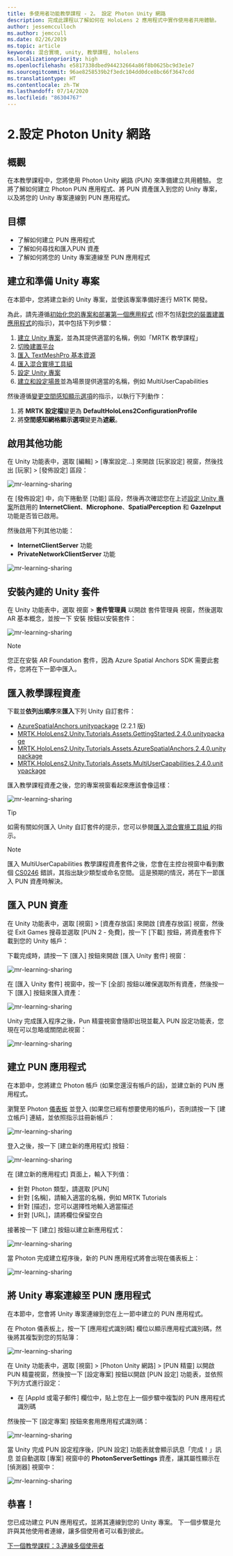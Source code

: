 ```yaml
---
title: 多使用者功能教學課程 - 2。 設定 Photon Unity 網路
description: 完成此課程以了解如何在 HoloLens 2 應用程式中實作使用者共用體驗。
author: jessemcculloch
ms.author: jemccull
ms.date: 02/26/2019
ms.topic: article
keywords: 混合實境, unity, 教學課程, hololens
ms.localizationpriority: high
ms.openlocfilehash: e5817338dbed944232664a86f8b0625bc9d3e1e7
ms.sourcegitcommit: 96ae8258539b2f3edc104dd0dce8bc66f3647cdd
ms.translationtype: HT
ms.contentlocale: zh-TW
ms.lasthandoff: 07/14/2020
ms.locfileid: "86304767"
---
```

# <a name="2-setting-up-photon-unity-networking"></a>2.設定 Photon Unity 網路

## <a name="overview"></a>概觀

在本教學課程中，您將使用 Photon Unity 網路 (PUN) 來準備建立共用體驗。 您將了解如何建立 Photon PUN 應用程式、將 PUN 資產匯入到您的 Unity 專案，以及將您的 Unity 專案連線到 PUN 應用程式。

## <a name="objectives"></a>目標

* 了解如何建立 PUN 應用程式
* 了解如何尋找和匯入PUN 資產
* 了解如何將您的 Unity 專案連線至 PUN 應用程式

## <a name="creating-and-preparing-the-unity-project"></a>建立和準備 Unity 專案

在本節中，您將建立新的 Unity 專案，並使該專案準備好進行 MRTK 開發。

為此，請先遵循[初始化您的專案和部署第一個應用程式](mr-learning-base-02.md) (但不包括[對您的裝置建置應用程式](mr-learning-base-02.md#building-your-application-to-your-hololens-2)的指示)，其中包括下列步驟：

1. [建立 Unity 專案](mr-learning-base-02.md#creating-the-unity-project)，並為其提供適當的名稱，例如「MRTK 教學課程」
1. [切換建置平台](mr-learning-base-02.md#configuring-the-unity-project)
1. [匯入 TextMeshPro 基本資源](mr-learning-base-02.md#importing-the-textmeshpro-essential-resources)
1. [匯入混合實境工具組](mr-learning-base-02.md#importing-the-mixed-reality-toolkit)
1. [設定 Unity 專案](mr-learning-base-02.md#configuring-the-unity-project)
1. [建立和設定場景](mr-learning-base-02.md#creating-and-configuring-the-scene)並為場景提供適當的名稱，例如 MultiUserCapabilities

然後遵循[變更空間感知顯示選項](mr-learning-base-03.md#changing-the-spatial-awareness-display-option)的指示，以執行下列動作：

1. 將 **MRTK 設定檔**變更為 **DefaultHoloLens2ConfigurationProfile**
1. 將**空間感知網格顯示選項**變更為**遮蔽**。

## <a name="enabling-additional-capabilities"></a>啟用其他功能

在 Unity 功能表中，選取 [編輯] > [專案設定...] 來開啟 [玩家設定] 視窗，然後找出 [玩家] >  [發佈設定] 區段：

![mr-learning-sharing](images/mr-learning-sharing/sharing-02-section2-step1-1.png)

在 [發佈設定] 中，向下捲動至 [功能] 區段，然後再次確認您在上述[設定 Unity 專案](mr-learning-base-02.md#configuring-the-unity-project)所啟用的 **InternetClient**、**Microphone**、**SpatialPerception** 和 **GazeInput** 功能是否皆已啟用。

然後啟用下列其他功能：

* **InternetClientServer** 功能
* **PrivateNetworkClientServer** 功能

![mr-learning-sharing](images/mr-learning-sharing/sharing-02-section2-step1-2.png)

## <a name="installing-inbuilt-unity-packages"></a>安裝內建的 Unity 套件

在 Unity 功能表中，選取 視窗 >  **套件管理員** 以開啟 套件管理員 視窗，然後選取 AR 基本概念，並按一下 安裝 按鈕以安裝套件：

![mr-learning-sharing](images/mr-learning-sharing/sharing-02-section3-step1-1.png)

> [!NOTE]
> 您正在安裝 AR Foundation 套件，因為 Azure Spatial Anchors SDK 需要此套件，您將在下一節中匯入。

## <a name="importing-the-tutorial-assets"></a>匯入教學課程資產

下載並**依列出順序**來**匯入**下列 Unity 自訂套件：

* [AzureSpatialAnchors.unitypackage](https://github.com/Azure/azure-spatial-anchors-samples/releases/download/v2.2.1/AzureSpatialAnchors.unitypackage) (2.2.1 版)
* [MRTK.HoloLens2.Unity.Tutorials.Assets.GettingStarted.2.4.0.unitypackage](https://github.com/microsoft/MixedRealityLearning/releases/download/getting-started-v2.4.0/MRTK.HoloLens2.Unity.Tutorials.Assets.GettingStarted.2.4.0.unitypackage)
* [MRTK.HoloLens2.Unity.Tutorials.Assets.AzureSpatialAnchors.2.4.0.unitypackage](https://github.com/microsoft/MixedRealityLearning/releases/download/azure-spatial-anchors-v2.4.0/MRTK.HoloLens2.Unity.Tutorials.Assets.AzureSpatialAnchors.2.4.0.unitypackage)
* [MRTK.HoloLens2.Unity.Tutorials.Assets.MultiUserCapabilities.2.4.0.unitypackage](https://github.com/microsoft/MixedRealityLearning/releases/download/multi-user-capabilities-v2.4.0/MRTK.HoloLens2.Unity.Tutorials.Assets.MultiUserCapabilities.2.4.0.unitypackage)

匯入教學課程資產之後，您的專案視窗看起來應該會像這樣：

![mr-learning-sharing](images/mr-learning-sharing/sharing-02-section4-step1-1.png)

> [!TIP]
> 如需有關如何匯入 Unity 自訂套件的提示，您可以參閱[匯入混合實境工具組 ](mr-learning-base-02.md#importing-the-mixed-reality-toolkit) 的指示。

> [!NOTE]
> 匯入 MultiUserCapabilities 教學課程資產套件之後，您會在主控台視窗中看到數個 [CS0246](https://docs.microsoft.com/dotnet/csharp/language-reference/compiler-messages/cs0246) 錯誤，其指出缺少類型或命名空間。 這是預期的情況，將在下一節匯入 PUN 資產時解決。

## <a name="importing-the-pun-assets"></a>匯入 PUN 資產

在 Unity 功能表中，選取 [視窗] > [資產存放區] 來開啟 [資產存放區] 視窗，然後從 Exit Games 搜尋並選取 [PUN 2 - 免費]，按一下 [下載] 按鈕，將資產套件下載到您的 Unity 帳戶：

下載完成時，請按一下 [匯入] 按鈕來開啟 [匯入 Unity 套件] 視窗：

![mr-learning-sharing](images/mr-learning-sharing/sharing-02-section5-step1-1.png)

在 [匯入 Unity 套件] 視窗中，按一下 [全部] 按鈕以確保選取所有資產，然後按一下 [匯入] 按鈕來匯入資產：

![mr-learning-sharing](images/mr-learning-sharing/sharing-02-section5-step1-2.png)

Unity 完成匯入程序之後，Pun 精靈視窗會隨即出現並載入 PUN 設定功能表，您現在可以忽略或關閉此視窗：

![mr-learning-sharing](images/mr-learning-sharing/sharing-02-section5-step1-3.png)

## <a name="creating-the-pun-application"></a>建立 PUN 應用程式

在本節中，您將建立 Photon 帳戶 (如果您還沒有帳戶的話)，並建立新的 PUN 應用程式。

瀏覽至 Photon <a href="https://dashboard.photonengine.com/account/signin" target="_blank">儀表板</a> 並登入 (如果您已經有想要使用的帳戶)，否則請按一下 [建立帳戶] 連結，並依照指示註冊新帳戶：

![mr-learning-sharing](images/mr-learning-sharing/sharing-02-section6-step1-1.png)

登入之後，按一下 [建立新的應用程式] 按鈕：

![mr-learning-sharing](images/mr-learning-sharing/sharing-02-section6-step1-2.png)

在 [建立新的應用程式] 頁面上，輸入下列值：

* 針對 Photon 類型，請選取 [PUN]
* 針對 [名稱]，請輸入適當的名稱，例如 MRTK Tutorials
* 針對 [描述]，您可以選擇性地輸入適當描述
* 針對 [URL]，請將欄位保留空白

接著按一下 [建立] 按鈕以建立新應用程式：

![mr-learning-sharing](images/mr-learning-sharing/sharing-02-section6-step1-3.png)

當 Photon 完成建立程序後，新的 PUN 應用程式將會出現在儀表板上：

![mr-learning-sharing](images/mr-learning-sharing/sharing-02-section6-step1-4.png)

## <a name="connecting-the-unity-project-to-the-pun-application"></a>將 Unity 專案連線至 PUN 應用程式

在本節中，您會將 Unity 專案連線到您在上一節中建立的 PUN 應用程式。

在 Photon 儀表板上，按一下 [應用程式識別碼] 欄位以顯示應用程式識別碼，然後將其複製到您的剪貼簿：

![mr-learning-sharing](images/mr-learning-sharing/sharing-02-section7-step1-1.png)

在 Unity 功能表中，選取 [視窗] > [Photon Unity 網路] > [PUN 精靈] 以開啟 PUN 精靈視窗，然後按一下 [設定專案] 按鈕以開啟 [PUN 設定] 功能表，並依照下列方式進行設定：

* 在 [AppId 或電子郵件] 欄位中，貼上您在上一個步驟中複製的 PUN 應用程式識別碼

然後按一下 [設定專案] 按鈕來套用應用程式識別碼：

![mr-learning-sharing](images/mr-learning-sharing/sharing-02-section7-step1-2.png)

當 Unity 完成 PUN 設定程序後，[PUN 設定] 功能表就會顯示訊息「完成！」訊息 並自動選取 [專案] 視窗中的 **PhotonServerSettings** 資產，讓其屬性顯示在 [偵測器] 視窗中：

![mr-learning-sharing](images/mr-learning-sharing/sharing-02-section7-step1-3.png)

## <a name="congratulations"></a>恭喜！

您已成功建立 PUN 應用程式，並將其連線到您的 Unity 專案。 下一個步驟是允許與其他使用者連線，讓多個使用者可以看到彼此。

[下一個教學課程：3.連線多個使用者](mr-learning-sharing-03.md)
